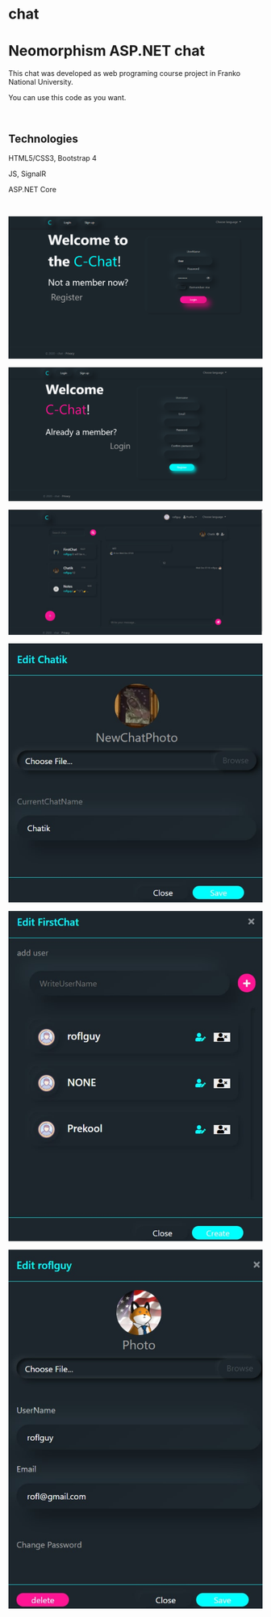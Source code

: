 # chat
<h1>Neomorphism ASP.NET chat</h1>
<p>This chat was developed as web programing course project in Franko National University.</p>
<p>You can use this code as you want.</p>
<br/><h2>Technologies</h2>
<p>HTML5/CSS3, Bootstrap 4</p>
<p>JS, SignalR</p>
<p>ASP.NET Core</p>
<br/>
<p align="center">
  <img src="/chat/wwwroot/images/img1.png"  title="hover text">
</p>
<p align="center">
  <img src="/chat/wwwroot/images/img2.png" title="hover text">
</p>
<p align="center">
  <img src="/chat/wwwroot/images/img3.jpg"  title="hover text">
</p>
<p align="center">
  <img src="/chat/wwwroot/images/img4.jpg" title="hover text">
</p>
<p align="center">
  <img src="/chat/wwwroot/images/img5.jpg"  title="hover text">
</p>
<p align="center">
  <img src="/chat/wwwroot/images/img6.jpg"  title="hover text">
</p>
